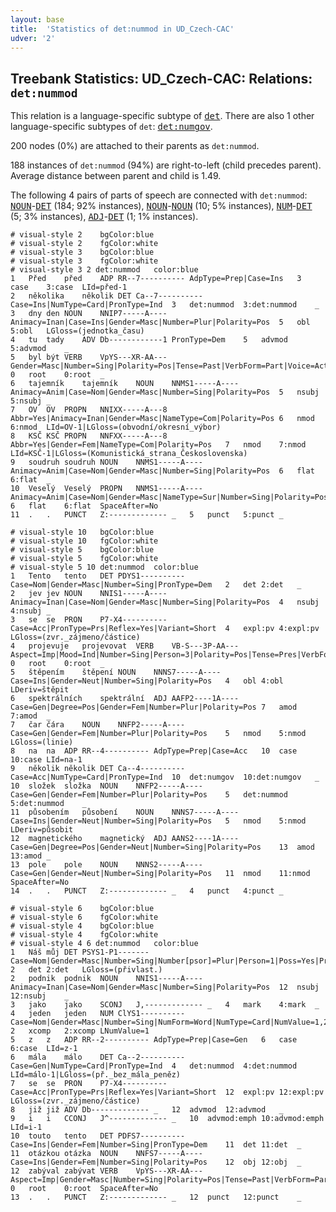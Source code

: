 ```yaml
---
layout: base
title:  'Statistics of det:nummod in UD_Czech-CAC'
udver: '2'
---
```


## Treebank Statistics: UD_Czech-CAC: Relations: `det:nummod`

This relation is a language-specific subtype of <tt><a href="cs_cac-dep-det.html">det</a></tt>.
There are also 1 other language-specific subtypes of `det`: <tt><a href="cs_cac-dep-det-numgov.html">det:numgov</a></tt>.

200 nodes (0%) are attached to their parents as `det:nummod`.

188 instances of `det:nummod` (94%) are right-to-left (child precedes parent).
Average distance between parent and child is 1.49.

The following 4 pairs of parts of speech are connected with `det:nummod`: <tt><a href="cs_cac-pos-NOUN.html">NOUN</a></tt>-<tt><a href="cs_cac-pos-DET.html">DET</a></tt> (184; 92% instances), <tt><a href="cs_cac-pos-NOUN.html">NOUN</a></tt>-<tt><a href="cs_cac-pos-NOUN.html">NOUN</a></tt> (10; 5% instances), <tt><a href="cs_cac-pos-NUM.html">NUM</a></tt>-<tt><a href="cs_cac-pos-DET.html">DET</a></tt> (5; 3% instances), <tt><a href="cs_cac-pos-ADJ.html">ADJ</a></tt>-<tt><a href="cs_cac-pos-DET.html">DET</a></tt> (1; 1% instances).


~~~ conllu
# visual-style 2	bgColor:blue
# visual-style 2	fgColor:white
# visual-style 3	bgColor:blue
# visual-style 3	fgColor:white
# visual-style 3 2 det:nummod	color:blue
1	Před	před	ADP	RR--7----------	AdpType=Prep|Case=Ins	3	case	3:case	LId=před-1
2	několika	několik	DET	Ca--7----------	Case=Ins|NumType=Card|PronType=Ind	3	det:nummod	3:det:nummod	_
3	dny	den	NOUN	NNIP7-----A----	Animacy=Inan|Case=Ins|Gender=Masc|Number=Plur|Polarity=Pos	5	obl	5:obl	LGloss=(jednotka_času)
4	tu	tady	ADV	Db------------1	PronType=Dem	5	advmod	5:advmod	_
5	byl	být	VERB	VpYS---XR-AA---	Gender=Masc|Number=Sing|Polarity=Pos|Tense=Past|VerbForm=Part|Voice=Act	0	root	0:root	_
6	tajemník	tajemník	NOUN	NNMS1-----A----	Animacy=Anim|Case=Nom|Gender=Masc|Number=Sing|Polarity=Pos	5	nsubj	5:nsubj	_
7	OV	OV	PROPN	NNIXX-----A---8	Abbr=Yes|Animacy=Inan|Gender=Masc|NameType=Com|Polarity=Pos	6	nmod	6:nmod	LId=OV-1|LGloss=(obvodní/okresní_výbor)
8	KSČ	KSČ	PROPN	NNFXX-----A---8	Abbr=Yes|Gender=Fem|NameType=Com|Polarity=Pos	7	nmod	7:nmod	LId=KSČ-1|LGloss=(Komunistická_strana_Československa)
9	soudruh	soudruh	NOUN	NNMS1-----A----	Animacy=Anim|Case=Nom|Gender=Masc|Number=Sing|Polarity=Pos	6	flat	6:flat	_
10	Veselý	Veselý	PROPN	NNMS1-----A----	Animacy=Anim|Case=Nom|Gender=Masc|NameType=Sur|Number=Sing|Polarity=Pos	6	flat	6:flat	SpaceAfter=No
11	.	.	PUNCT	Z:-------------	_	5	punct	5:punct	_

~~~


~~~ conllu
# visual-style 10	bgColor:blue
# visual-style 10	fgColor:white
# visual-style 5	bgColor:blue
# visual-style 5	fgColor:white
# visual-style 5 10 det:nummod	color:blue
1	Tento	tento	DET	PDYS1----------	Case=Nom|Gender=Masc|Number=Sing|PronType=Dem	2	det	2:det	_
2	jev	jev	NOUN	NNIS1-----A----	Animacy=Inan|Case=Nom|Gender=Masc|Number=Sing|Polarity=Pos	4	nsubj	4:nsubj	_
3	se	se	PRON	P7-X4----------	Case=Acc|PronType=Prs|Reflex=Yes|Variant=Short	4	expl:pv	4:expl:pv	LGloss=(zvr._zájmeno/částice)
4	projevuje	projevovat	VERB	VB-S---3P-AA---	Aspect=Imp|Mood=Ind|Number=Sing|Person=3|Polarity=Pos|Tense=Pres|VerbForm=Fin|Voice=Act	0	root	0:root	_
5	štěpením	štěpení	NOUN	NNNS7-----A----	Case=Ins|Gender=Neut|Number=Sing|Polarity=Pos	4	obl	4:obl	LDeriv=štěpit
6	spektrálních	spektrální	ADJ	AAFP2----1A----	Case=Gen|Degree=Pos|Gender=Fem|Number=Plur|Polarity=Pos	7	amod	7:amod	_
7	čar	čára	NOUN	NNFP2-----A----	Case=Gen|Gender=Fem|Number=Plur|Polarity=Pos	5	nmod	5:nmod	LGloss=(linie)
8	na	na	ADP	RR--4----------	AdpType=Prep|Case=Acc	10	case	10:case	LId=na-1
9	několik	několik	DET	Ca--4----------	Case=Acc|NumType=Card|PronType=Ind	10	det:numgov	10:det:numgov	_
10	složek	složka	NOUN	NNFP2-----A----	Case=Gen|Gender=Fem|Number=Plur|Polarity=Pos	5	det:nummod	5:det:nummod	_
11	působením	působení	NOUN	NNNS7-----A----	Case=Ins|Gender=Neut|Number=Sing|Polarity=Pos	5	nmod	5:nmod	LDeriv=působit
12	magnetického	magnetický	ADJ	AANS2----1A----	Case=Gen|Degree=Pos|Gender=Neut|Number=Sing|Polarity=Pos	13	amod	13:amod	_
13	pole	pole	NOUN	NNNS2-----A----	Case=Gen|Gender=Neut|Number=Sing|Polarity=Pos	11	nmod	11:nmod	SpaceAfter=No
14	.	.	PUNCT	Z:-------------	_	4	punct	4:punct	_

~~~


~~~ conllu
# visual-style 6	bgColor:blue
# visual-style 6	fgColor:white
# visual-style 4	bgColor:blue
# visual-style 4	fgColor:white
# visual-style 4 6 det:nummod	color:blue
1	Náš	můj	DET	PSYS1-P1-------	Case=Nom|Gender=Masc|Number=Sing|Number[psor]=Plur|Person=1|Poss=Yes|PronType=Prs	2	det	2:det	LGloss=(přivlast.)
2	podnik	podnik	NOUN	NNIS1-----A----	Animacy=Inan|Case=Nom|Gender=Masc|Number=Sing|Polarity=Pos	12	nsubj	12:nsubj	_
3	jako	jako	SCONJ	J,-------------	_	4	mark	4:mark	_
4	jeden	jeden	NUM	ClYS1----------	Case=Nom|Gender=Masc|Number=Sing|NumForm=Word|NumType=Card|NumValue=1,2,3	2	xcomp	2:xcomp	LNumValue=1
5	z	z	ADP	RR--2----------	AdpType=Prep|Case=Gen	6	case	6:case	LId=z-1
6	mála	málo	DET	Ca--2----------	Case=Gen|NumType=Card|PronType=Ind	4	det:nummod	4:det:nummod	LId=málo-1|LGloss=(př._bez_mála_peněz)
7	se	se	PRON	P7-X4----------	Case=Acc|PronType=Prs|Reflex=Yes|Variant=Short	12	expl:pv	12:expl:pv	LGloss=(zvr._zájmeno/částice)
8	již	již	ADV	Db-------------	_	12	advmod	12:advmod	_
9	i	i	CCONJ	J^-------------	_	10	advmod:emph	10:advmod:emph	LId=i-1
10	touto	tento	DET	PDFS7----------	Case=Ins|Gender=Fem|Number=Sing|PronType=Dem	11	det	11:det	_
11	otázkou	otázka	NOUN	NNFS7-----A----	Case=Ins|Gender=Fem|Number=Sing|Polarity=Pos	12	obj	12:obj	_
12	zabýval	zabývat	VERB	VpYS---XR-AA---	Aspect=Imp|Gender=Masc|Number=Sing|Polarity=Pos|Tense=Past|VerbForm=Part|Voice=Act	0	root	0:root	SpaceAfter=No
13	.	.	PUNCT	Z:-------------	_	12	punct	12:punct	_

~~~


